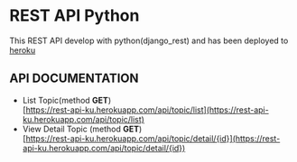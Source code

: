 # REST API Python

This REST API develop with python(django_rest) and has been deployed to [heroku](https://www.heroku.com/)

## API DOCUMENTATION

* List Topic(method **GET**)<br>
[https://rest-api-ku.herokuapp.com/api/topic/list](https://rest-api-ku.herokuapp.com/api/topic/list)
* View Detail Topic (method **GET**)<br>
[https://rest-api-ku.herokuapp.com/api/topic/detail/{id}](https://rest-api-ku.herokuapp.com/api/topic/detail/{id})